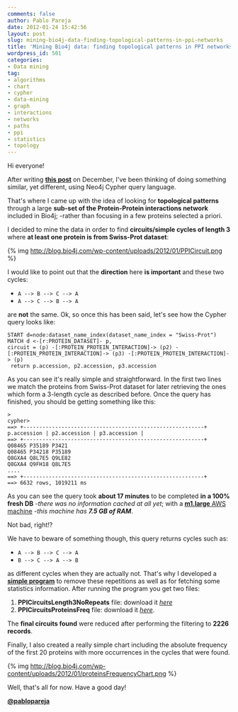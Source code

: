 ```yaml
---
comments: false
author: Pablo Pareja
date: 2012-01-24 15:42:56
layout: post
slug: mining-bio4j-data-finding-topological-patterns-in-ppi-networks
title: 'Mining Bio4j data: finding topological patterns in PPI networks'
wordpress_id: 501
categories:
- Data mining
tag:
- algorithms
- chart
- cypher
- data-mining
- graph
- interactions
- networks
- paths
- ppi
- statistics
- topology
---
```


Hi everyone!

After writing [**this post**](http://blog.bio4j.com/2011/12/using-bio4j-neo4j-graph-algo-component-for-finding-protein-protein-interaction-paths/) on December, I've been thinking of doing something similar, yet different, using Neo4j Cypher query language.

That's where I came up with the idea of looking for **topological patterns** through a large **sub-set of the Protein-Protein interactions network** included in Bio4j; -rather than focusing in a few proteins selected a priori.

I decided to mine the data in order to find **circuits/simple cycles of length 3** where **at least one protein is from Swiss-Prot dataset**:

{% img http://blog.bio4j.com/wp-content/uploads/2012/01/PPICircuit.png %}

I would like to point out that the **direction** here **is important** and these two cycles:

- `A --> B --> C --> A`
- `A --> C --> B --> A`

are **not** the same. Ok, so once this has been said, let's see how the Cypher query looks like:

```
START d=node:dataset_name_index(dataset_name_index = "Swiss-Prot")
MATCH d <-[r:PROTEIN_DATASET]- p, 
circuit = (p) -[:PROTEIN_PROTEIN_INTERACTION]-> (p2) -[:PROTEIN_PROTEIN_INTERACTION]-> (p3) -[:PROTEIN_PROTEIN_INTERACTION]-> (p)
 return p.accession, p2.accession, p3.accession
```

As you can see it's really simple and straightforward. In the first two lines we match the proteins from Swiss-Prot dataset for later retrieving the ones which form a 3-length cycle as described before. Once the query has finished, you should be getting something like this:

```
> 
cypher> 
==> +---------------------------------------------------------+
p.accession | p2.accession | p3.accession | 
==> +---------------------------------------------------------+
Q08465 P35189 P3421
Q08465 P34218 P35189
Q8GXA4 Q8L7E5 Q9LE82
Q8GXA4 Q9FH18 Q8L7E5
....
==> +---------------------------------------------------------+
==> 6632 rows, 1019211 ms
```

As you can see the query took **about 17 minutes** to be completed **in a 100% fresh DB** -_there was no information cached at all yet_; with a [**m1.large** AWS machine](http://aws.amazon.com/ec2/instance-types/) -_this machine has **7.5 GB of RAM**_.

Not bad, right!?

We have to beware of something though, this query returns cycles such as:

- `A --> B --> C --> A`
- `B --> C --> A --> B`

as different cycles when they are actually not. That's why I developed a [**simple program**](https://github.com/bio4j/Bio4jTools/blob/develop/src/com/era7/bioinfo/bio4j/tools/RemoveRepetitionsFromPPICircuits.java) to remove these repetitions as well as for fetching some statistics information.
After running the program you get two files:

1. **PPICircuitsLength3NoRepeats** file: download it [_here_](https://s3-eu-west-1.amazonaws.com/bio4j-public/PPICircuitsBlogPost/PPICircuitsL3SwissProtNoRepeats.txt)
2. **PPICircuitsProteinsFreq** file: download it [_here_](https://s3-eu-west-1.amazonaws.com/bio4j-public/PPICircuitsBlogPost/PPICircuitsL3SwissProtProteinsFreq.txt).

The **final circuits found** were reduced after performing the filtering to **2226 records**.

Finally, I also created a really simple chart including the absolute frequency of the first 20 proteins with more occurrences in the cycles that were found.

{% img http://blog.bio4j.com/wp-content/uploads/2012/01/proteinsFrequencyChart.png %}

Well, that's all for now. Have a good day!

[**@pablopareja**](http://www.twitter.com/pablopareja)
